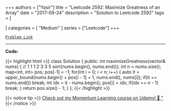 
+++
authors = ["Yasir"]
title = "Leetcode 2592: Maximize Greatness of an Array"
date = "2017-09-24"
description = "Solution to Leetcode 2592"
tags = [
    
]
categories = [
    "Medium"
]
series = ["Leetcode"]
+++



[`Problem Link`](https://leetcode.com/problems/maximize-greatness-of-an-array/description/)

---

**Code:**

{{< highlight html >}}
class Solution {
public:
    int maximizeGreatness(vector<int>& nums) {
        // 1 1 1 2 3 3 5
        sort(nums.begin(), nums.end());
        int n = nums.size();
        map<int, int> pos;
        pos[-1] = -1;
        for(int i = 0; i < n; i++) {
            auto it = upper_bound(nums.begin() + pos[i - 1] + 1, nums.end(), nums[i]);
            if(it == nums.end()) break;
            int idx = it - nums.begin();
            pos[i] = idx;
            if(idx == n - 1) break;
        }
        return pos.size() - 1;
    }
};
{{< /highlight >}}


{{< notice tip >}}
[Check out my Momentum Learning course on Udemy! 🚀 "](https://www.udemy.com/course/blind-75-the-data-structures-and-algorithms-essentials/)
{{< /notice >}}

